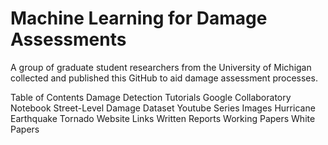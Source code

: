 # Machine Learning for Damage Assessments
A group of graduate student researchers from the University of Michigan collected and published this GitHub to aid damage assessment processes. 

Table of Contents 
  Damage Detection Tutorials
      Google Collaboratory Notebook
      Street-Level Damage Dataset
      Youtube Series
  Images
      Hurricane
      Earthquake 
      Tornado
  Website Links 
  Written Reports 
      Working Papers
      White Papers
